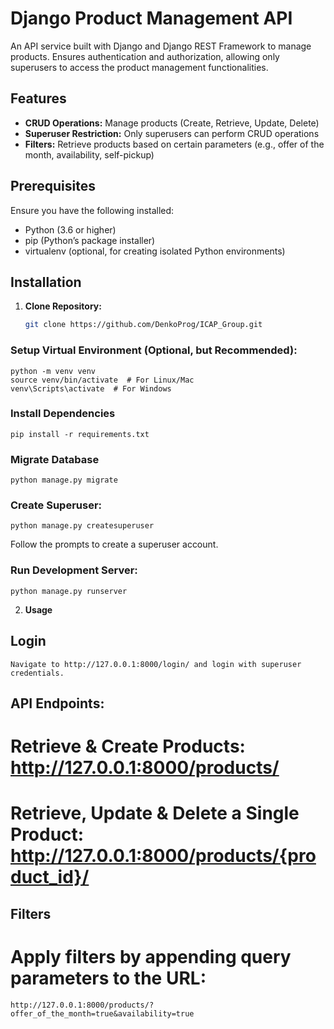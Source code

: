 # Django Product Management API

An API service built with Django and Django REST Framework to manage products. Ensures authentication and authorization, allowing only superusers to access the product management functionalities.

## Features

- **CRUD Operations:** Manage products (Create, Retrieve, Update, Delete)
- **Superuser Restriction:** Only superusers can perform CRUD operations
- **Filters:** Retrieve products based on certain parameters (e.g., offer of the month, availability, self-pickup)

## Prerequisites

Ensure you have the following installed:
- Python (3.6 or higher)
- pip (Python’s package installer)
- virtualenv (optional, for creating isolated Python environments)

## Installation

1. **Clone Repository:**
   ```bash
   git clone https://github.com/DenkoProg/ICAP_Group.git

### Setup Virtual Environment (Optional, but Recommended):
    python -m venv venv
    source venv/bin/activate  # For Linux/Mac
    venv\Scripts\activate  # For Windows

### Install Dependencies
    pip install -r requirements.txt

### Migrate Database
    python manage.py migrate

### Create Superuser:
    python manage.py createsuperuser

Follow the prompts to create a superuser account.

### Run Development Server:
    python manage.py runserver

2. **Usage**

## Login
    Navigate to http://127.0.0.1:8000/login/ and login with superuser credentials.

## API Endpoints:
# Retrieve & Create Products: http://127.0.0.1:8000/products/
# Retrieve, Update & Delete a Single Product: http://127.0.0.1:8000/products/{product_id}/

## Filters
# Apply filters by appending query parameters to the URL:
    http://127.0.0.1:8000/products/?offer_of_the_month=true&availability=true
